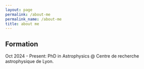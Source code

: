 ```yaml
---
layout: page
permalink: /about-me
permalink_name: /about-me
title: about me
---
```


## Formation

Oct 2024 - Present: PhD in Astrophysics @ Centre de recherche astrophysique de Lyon.



